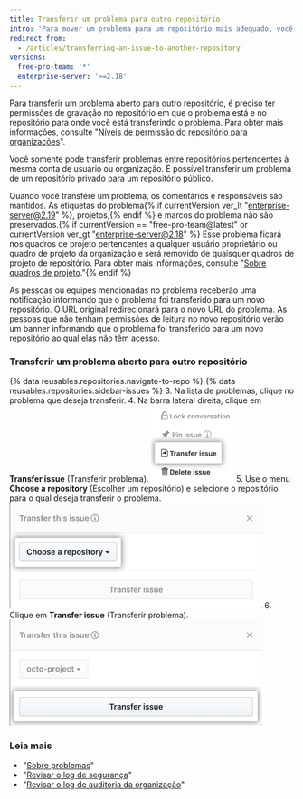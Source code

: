 ```yaml
---
title: Transferir um problema para outro repositório
intro: 'Para mover um problema para um repositório mais adequado, você pode transferir problemas abertos para outros repositórios.'
redirect_from:
  - /articles/transferring-an-issue-to-another-repository
versions:
  free-pro-team: '*'
  enterprise-server: '>=2.18'
---
```


Para transferir um problema aberto para outro repositório, é preciso ter permissões de gravação no repositório em que o problema está e no repositório para onde você está transferindo o problema. Para obter mais informações, consulte "[Níveis de permissão do repositório para organizações](/articles/repository-permission-levels-for-an-organization)".

Você somente pode transferir problemas entre repositórios pertencentes à mesma conta de usuário ou organização. É possível transferir um problema de um repositório privado para um repositório público.

Quando você transfere um problema, os comentários e responsáveis são mantidos. As etiquetas do problema{% if currentVersion ver_lt "enterprise-server@2.19" %}, projetos,{% endif %} e marcos do problema não são preservados.{% if currentVersion == "free-pro-team@latest" or currentVersion ver_gt "enterprise-server@2.18" %} Esse problema ficará nos quadros de projeto pertencentes a qualquer usuário proprietário ou quadro de projeto da organização e será removido de quaisquer quadros de projeto de repositório. Para obter mais informações, consulte "[Sobre quadros de projeto](/articles/about-project-boards)."{% endif %}

As pessoas ou equipes mencionadas no problema receberão uma notificação informando que o problema foi transferido para um novo repositório. O URL original redirecionará para o novo URL do problema. As pessoas que não tenham permissões de leitura no novo repositório verão um banner informando que o problema foi transferido para um novo repositório ao qual elas não têm acesso.

### Transferir um problema aberto para outro repositório

{% data reusables.repositories.navigate-to-repo %}
{% data reusables.repositories.sidebar-issues %}
3. Na lista de problemas, clique no problema que deseja transferir.
4. Na barra lateral direita, clique em **Transfer issue** (Transferir problema). ![Botão para transferir problema](/assets/images/help/repository/transfer-issue.png)
5. Use o menu **Choose a repository** (Escolher um repositório) e selecione o repositório para o qual deseja transferir o problema. ![Seleção em Choose a repository (Escolher um repositório)](/assets/images/help/repository/choose-a-repository.png)
6. Clique em **Transfer issue** (Transferir problema). ![Botão Transfer issue (Transferir problema)](/assets/images/help/repository/transfer-issue-button.png)

### Leia mais

- "[Sobre problemas](/articles/about-issues)"
- "[Revisar o log de segurança](/articles/reviewing-your-security-log)"
- "[Revisar o log de auditoria da organização](/articles/reviewing-the-audit-log-for-your-organization)"
